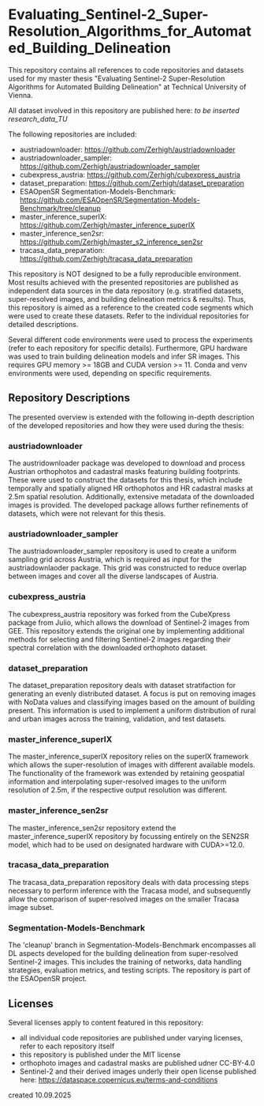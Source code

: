 # Evaluating_Sentinel-2_Super-Resolution_Algorithms_for_Automated_Building_Delineation

This repository contains all references to code repositories and datasets used for my master thesis "Evaluating Sentinel-2 Super-Resolution Algorithms for Automated Building Delineation" at Technical University of Vienna.

All dataset involved in this repository are published here: *to be inserted research_data_TU*

The following repositories are included:

- austriadownloader: https://github.com/Zerhigh/austriadownloader
- austriadownloader_sampler: https://github.com/Zerhigh/austriadownloader_sampler
- cubexpress_austria: https://github.com/Zerhigh/cubexpress_austria
- dataset_preparation: https://github.com/Zerhigh/dataset_preparation
- ESAOpenSR Segmentation-Models-Benchmark: https://github.com/ESAOpenSR/Segmentation-Models-Benchmark/tree/cleanup
- master_inference_superIX: https://github.com/Zerhigh/master_inference_superIX
- master_inference_sen2sr: https://github.com/Zerhigh/master_s2_inference_sen2sr
- tracasa_data_preparation: https://github.com/Zerhigh/tracasa_data_preparation

This repository is NOT designed to be a fully reproducible environment. Most results achieved with the presented repositories are published as independent data sources in the data repository (e.g. stratified datasets, super-resolved images, and building delineation metrics & results). Thus, this repository is aimed as a reference to the created code segments which were used to create these datasets. Refer to the individual repositories for detailed descriptions.

Several different code environments were used to process the experiments (refer to each repository for specific details). Furthermore, GPU hardware was used to train building delineation models and infer SR images. This requires GPU memory >= 18GB and CUDA version >= 11. Conda and venv environments were used, depending on specific requirements.   

## Repository Descriptions

The presented overview is extended with the following in-depth description of the developed repositories and how they were used during the thesis:

### austriadownloader

The austridownloader package was developed to download and process Austrian orthophotos and cadastral masks featuring building footprints. These were used to construct the datasets for this thesis, which include temporally and spatially aligned HR orthophotos and HR cadastral masks at 2.5m spatial resolution. Additionally, extensive metadata of the downloaded images is provided. The developed package allows further refinements of datasets, which were not relevant for this thesis.   

### austriadownloader_sampler

The austriadownloader_sampler repository is used to create a uniform sampling grid across Austria, which is required as input for the austriadownlaoder package. This grid was constructed to reduce overlap between images and cover all the diverse landscapes of Austria.

### cubexpress_austria

The cubexpress_austria repository was forked from the CubeXpress package from Julio, which allows the download of Sentinel-2 images from GEE. This repository extends the original one by implementing additional methods for selecting and filtering Sentinel-2 images regarding their spectral correlation with the downloaded orthophoto dataset.

### dataset_preparation

The dataset_preparation repository deals with dataset stratifaction for generating an evenly distributed dataset. A focus is put on removing images with NoData values and classifying images based on the amount of building present. This information is used to implement a uniform distribution of rural and urban images across the training, validation, and test datasets.   

### master_inference_superIX

The master_inference_superIX repository relies on the superIX framework which allows the super-resolution of images with different available models. The functionality of the framework was extended by retaining geospatial information and interpolating super-resolved images to the uniform resolution of 2.5m, if the respective output resolution was different.

### master_inference_sen2sr

The master_inference_sen2sr repository extend the master_inference_superIX repository by focussing entirely on the SEN2SR model, which had to be used on designated hardware with CUDA>=12.0.

### tracasa_data_preparation

The tracasa_data_preparation repository deals with data processing steps necessary to perform inference with the Tracasa model, and subsequently allow the comparison of super-resolved images on the smaller Tracasa image subset.  

### Segmentation-Models-Benchmark

The 'cleanup' branch in Segmentation-Models-Benchmark encompasses all DL aspects developed for the building delineation from super-resolved Sentinel-2 images. This includes the training of networks, data handling strategies, evaluation metrics, and testing scripts. The repository is part of the ESAOpenSR project.

## Licenses

Several licenses apply to content featured in this repository:
- all individual code repositories are published under varying licenses, refer to each repository itself
- this repository is published under the MIT license
- orthophoto images and cadastral masks are published udner CC-BY-4.0
- Sentinel-2 and their derived images underly their open license published here: https://dataspace.copernicus.eu/terms-and-conditions

created 10.09.2025